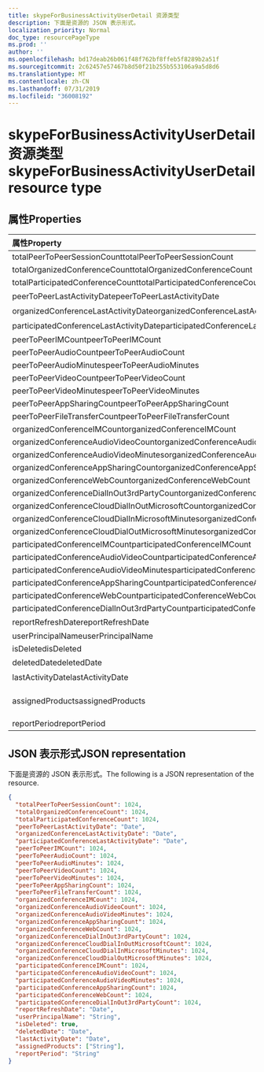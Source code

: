 ```yaml
---
title: skypeForBusinessActivityUserDetail 资源类型
description: 下面是资源的 JSON 表示形式。
localization_priority: Normal
doc_type: resourcePageType
ms.prod: ''
author: ''
ms.openlocfilehash: bd17deab26b061f48f762bf8ffeb5f8289b2a51f
ms.sourcegitcommit: 2c62457e57467b8d50f21b255b553106a9a5d8d6
ms.translationtype: MT
ms.contentlocale: zh-CN
ms.lasthandoff: 07/31/2019
ms.locfileid: "36008192"
---
```

# <a name="skypeforbusinessactivityuserdetail-resource-type"></a><span data-ttu-id="2d404-103">skypeForBusinessActivityUserDetail 资源类型</span><span class="sxs-lookup"><span data-stu-id="2d404-103">skypeForBusinessActivityUserDetail resource type</span></span>

## <a name="properties"></a><span data-ttu-id="2d404-104">属性</span><span class="sxs-lookup"><span data-stu-id="2d404-104">Properties</span></span>

| <span data-ttu-id="2d404-105">属性</span><span class="sxs-lookup"><span data-stu-id="2d404-105">Property</span></span>                                 | <span data-ttu-id="2d404-106">类型</span><span class="sxs-lookup"><span data-stu-id="2d404-106">Type</span></span>              |
| :--------------------------------------- | :---------------- |
| <span data-ttu-id="2d404-107">totalPeerToPeerSessionCount</span><span class="sxs-lookup"><span data-stu-id="2d404-107">totalPeerToPeerSessionCount</span></span>              | <span data-ttu-id="2d404-108">Int64</span><span class="sxs-lookup"><span data-stu-id="2d404-108">Int64</span></span>             |
| <span data-ttu-id="2d404-109">totalOrganizedConferenceCount</span><span class="sxs-lookup"><span data-stu-id="2d404-109">totalOrganizedConferenceCount</span></span>            | <span data-ttu-id="2d404-110">Int64</span><span class="sxs-lookup"><span data-stu-id="2d404-110">Int64</span></span>             |
| <span data-ttu-id="2d404-111">totalParticipatedConferenceCount</span><span class="sxs-lookup"><span data-stu-id="2d404-111">totalParticipatedConferenceCount</span></span>         | <span data-ttu-id="2d404-112">Int64</span><span class="sxs-lookup"><span data-stu-id="2d404-112">Int64</span></span>             |
| <span data-ttu-id="2d404-113">peerToPeerLastActivityDate</span><span class="sxs-lookup"><span data-stu-id="2d404-113">peerToPeerLastActivityDate</span></span>               | <span data-ttu-id="2d404-114">日期</span><span class="sxs-lookup"><span data-stu-id="2d404-114">Date</span></span>              |
| <span data-ttu-id="2d404-115">organizedConferenceLastActivityDate</span><span class="sxs-lookup"><span data-stu-id="2d404-115">organizedConferenceLastActivityDate</span></span>      | <span data-ttu-id="2d404-116">日期</span><span class="sxs-lookup"><span data-stu-id="2d404-116">Date</span></span>              |
| <span data-ttu-id="2d404-117">participatedConferenceLastActivityDate</span><span class="sxs-lookup"><span data-stu-id="2d404-117">participatedConferenceLastActivityDate</span></span>   | <span data-ttu-id="2d404-118">日期</span><span class="sxs-lookup"><span data-stu-id="2d404-118">Date</span></span>              |
| <span data-ttu-id="2d404-119">peerToPeerIMCount</span><span class="sxs-lookup"><span data-stu-id="2d404-119">peerToPeerIMCount</span></span>                        | <span data-ttu-id="2d404-120">Int64</span><span class="sxs-lookup"><span data-stu-id="2d404-120">Int64</span></span>             |
| <span data-ttu-id="2d404-121">peerToPeerAudioCount</span><span class="sxs-lookup"><span data-stu-id="2d404-121">peerToPeerAudioCount</span></span>                     | <span data-ttu-id="2d404-122">Int64</span><span class="sxs-lookup"><span data-stu-id="2d404-122">Int64</span></span>             |
| <span data-ttu-id="2d404-123">peerToPeerAudioMinutes</span><span class="sxs-lookup"><span data-stu-id="2d404-123">peerToPeerAudioMinutes</span></span>                   | <span data-ttu-id="2d404-124">Int64</span><span class="sxs-lookup"><span data-stu-id="2d404-124">Int64</span></span>             |
| <span data-ttu-id="2d404-125">peerToPeerVideoCount</span><span class="sxs-lookup"><span data-stu-id="2d404-125">peerToPeerVideoCount</span></span>                     | <span data-ttu-id="2d404-126">Int64</span><span class="sxs-lookup"><span data-stu-id="2d404-126">Int64</span></span>             |
| <span data-ttu-id="2d404-127">peerToPeerVideoMinutes</span><span class="sxs-lookup"><span data-stu-id="2d404-127">peerToPeerVideoMinutes</span></span>                   | <span data-ttu-id="2d404-128">Int64</span><span class="sxs-lookup"><span data-stu-id="2d404-128">Int64</span></span>             |
| <span data-ttu-id="2d404-129">peerToPeerAppSharingCount</span><span class="sxs-lookup"><span data-stu-id="2d404-129">peerToPeerAppSharingCount</span></span>                | <span data-ttu-id="2d404-130">Int64</span><span class="sxs-lookup"><span data-stu-id="2d404-130">Int64</span></span>             |
| <span data-ttu-id="2d404-131">peerToPeerFileTransferCount</span><span class="sxs-lookup"><span data-stu-id="2d404-131">peerToPeerFileTransferCount</span></span>              | <span data-ttu-id="2d404-132">Int64</span><span class="sxs-lookup"><span data-stu-id="2d404-132">Int64</span></span>             |
| <span data-ttu-id="2d404-133">organizedConferenceIMCount</span><span class="sxs-lookup"><span data-stu-id="2d404-133">organizedConferenceIMCount</span></span>               | <span data-ttu-id="2d404-134">Int64</span><span class="sxs-lookup"><span data-stu-id="2d404-134">Int64</span></span>             |
| <span data-ttu-id="2d404-135">organizedConferenceAudioVideoCount</span><span class="sxs-lookup"><span data-stu-id="2d404-135">organizedConferenceAudioVideoCount</span></span>       | <span data-ttu-id="2d404-136">Int64</span><span class="sxs-lookup"><span data-stu-id="2d404-136">Int64</span></span>             |
| <span data-ttu-id="2d404-137">organizedConferenceAudioVideoMinutes</span><span class="sxs-lookup"><span data-stu-id="2d404-137">organizedConferenceAudioVideoMinutes</span></span>     | <span data-ttu-id="2d404-138">Int64</span><span class="sxs-lookup"><span data-stu-id="2d404-138">Int64</span></span>             |
| <span data-ttu-id="2d404-139">organizedConferenceAppSharingCount</span><span class="sxs-lookup"><span data-stu-id="2d404-139">organizedConferenceAppSharingCount</span></span>       | <span data-ttu-id="2d404-140">Int64</span><span class="sxs-lookup"><span data-stu-id="2d404-140">Int64</span></span>             |
| <span data-ttu-id="2d404-141">organizedConferenceWebCount</span><span class="sxs-lookup"><span data-stu-id="2d404-141">organizedConferenceWebCount</span></span>              | <span data-ttu-id="2d404-142">Int64</span><span class="sxs-lookup"><span data-stu-id="2d404-142">Int64</span></span>             |
| <span data-ttu-id="2d404-143">organizedConferenceDialInOut3rdPartyCount</span><span class="sxs-lookup"><span data-stu-id="2d404-143">organizedConferenceDialInOut3rdPartyCount</span></span> | <span data-ttu-id="2d404-144">Int64</span><span class="sxs-lookup"><span data-stu-id="2d404-144">Int64</span></span>             |
| <span data-ttu-id="2d404-145">organizedConferenceCloudDialInOutMicrosoftCount</span><span class="sxs-lookup"><span data-stu-id="2d404-145">organizedConferenceCloudDialInOutMicrosoftCount</span></span> | <span data-ttu-id="2d404-146">Int64</span><span class="sxs-lookup"><span data-stu-id="2d404-146">Int64</span></span>             |
| <span data-ttu-id="2d404-147">organizedConferenceCloudDialInMicrosoftMinutes</span><span class="sxs-lookup"><span data-stu-id="2d404-147">organizedConferenceCloudDialInMicrosoftMinutes</span></span> | <span data-ttu-id="2d404-148">Int64</span><span class="sxs-lookup"><span data-stu-id="2d404-148">Int64</span></span>             |
| <span data-ttu-id="2d404-149">organizedConferenceCloudDialOutMicrosoftMinutes</span><span class="sxs-lookup"><span data-stu-id="2d404-149">organizedConferenceCloudDialOutMicrosoftMinutes</span></span> | <span data-ttu-id="2d404-150">Int64</span><span class="sxs-lookup"><span data-stu-id="2d404-150">Int64</span></span>             |
| <span data-ttu-id="2d404-151">participatedConferenceIMCount</span><span class="sxs-lookup"><span data-stu-id="2d404-151">participatedConferenceIMCount</span></span>           | <span data-ttu-id="2d404-152">Int64</span><span class="sxs-lookup"><span data-stu-id="2d404-152">Int64</span></span>             |
| <span data-ttu-id="2d404-153">participatedConferenceAudioVideoCount</span><span class="sxs-lookup"><span data-stu-id="2d404-153">participatedConferenceAudioVideoCount</span></span>   | <span data-ttu-id="2d404-154">Int64</span><span class="sxs-lookup"><span data-stu-id="2d404-154">Int64</span></span>             |
| <span data-ttu-id="2d404-155">participatedConferenceAudioVideoMinutes</span><span class="sxs-lookup"><span data-stu-id="2d404-155">participatedConferenceAudioVideoMinutes</span></span> | <span data-ttu-id="2d404-156">Int64</span><span class="sxs-lookup"><span data-stu-id="2d404-156">Int64</span></span>             |
| <span data-ttu-id="2d404-157">participatedConferenceAppSharingCount</span><span class="sxs-lookup"><span data-stu-id="2d404-157">participatedConferenceAppSharingCount</span></span>   | <span data-ttu-id="2d404-158">Int64</span><span class="sxs-lookup"><span data-stu-id="2d404-158">Int64</span></span>             |
| <span data-ttu-id="2d404-159">participatedConferenceWebCount</span><span class="sxs-lookup"><span data-stu-id="2d404-159">participatedConferenceWebCount</span></span>          | <span data-ttu-id="2d404-160">Int64</span><span class="sxs-lookup"><span data-stu-id="2d404-160">Int64</span></span>             |
| <span data-ttu-id="2d404-161">participatedConferenceDialInOut3rdPartyCount</span><span class="sxs-lookup"><span data-stu-id="2d404-161">participatedConferenceDialInOut3rdPartyCount</span></span> | <span data-ttu-id="2d404-162">Int64</span><span class="sxs-lookup"><span data-stu-id="2d404-162">Int64</span></span>             |
| <span data-ttu-id="2d404-163">reportRefreshDate</span><span class="sxs-lookup"><span data-stu-id="2d404-163">reportRefreshDate</span></span>                        | <span data-ttu-id="2d404-164">日期</span><span class="sxs-lookup"><span data-stu-id="2d404-164">Date</span></span>              |
| <span data-ttu-id="2d404-165">userPrincipalName</span><span class="sxs-lookup"><span data-stu-id="2d404-165">userPrincipalName</span></span>                        | <span data-ttu-id="2d404-166">String</span><span class="sxs-lookup"><span data-stu-id="2d404-166">String</span></span>            |
| <span data-ttu-id="2d404-167">isDeleted</span><span class="sxs-lookup"><span data-stu-id="2d404-167">isDeleted</span></span>                                | <span data-ttu-id="2d404-168">Boolean</span><span class="sxs-lookup"><span data-stu-id="2d404-168">Boolean</span></span>           |
| <span data-ttu-id="2d404-169">deletedDate</span><span class="sxs-lookup"><span data-stu-id="2d404-169">deletedDate</span></span>                              | <span data-ttu-id="2d404-170">日期</span><span class="sxs-lookup"><span data-stu-id="2d404-170">Date</span></span>              |
| <span data-ttu-id="2d404-171">lastActivityDate</span><span class="sxs-lookup"><span data-stu-id="2d404-171">lastActivityDate</span></span>                         | <span data-ttu-id="2d404-172">日期</span><span class="sxs-lookup"><span data-stu-id="2d404-172">Date</span></span>              |
| <span data-ttu-id="2d404-173">assignedProducts</span><span class="sxs-lookup"><span data-stu-id="2d404-173">assignedProducts</span></span>                         | <span data-ttu-id="2d404-174">String collection</span><span class="sxs-lookup"><span data-stu-id="2d404-174">String collection</span></span> |
| <span data-ttu-id="2d404-175">reportPeriod</span><span class="sxs-lookup"><span data-stu-id="2d404-175">reportPeriod</span></span>                             | <span data-ttu-id="2d404-176">String</span><span class="sxs-lookup"><span data-stu-id="2d404-176">String</span></span>            |

## <a name="json-representation"></a><span data-ttu-id="2d404-177">JSON 表示形式</span><span class="sxs-lookup"><span data-stu-id="2d404-177">JSON representation</span></span>

<span data-ttu-id="2d404-178">下面是资源的 JSON 表示形式。</span><span class="sxs-lookup"><span data-stu-id="2d404-178">The following is a JSON representation of the resource.</span></span>

<!-- {
  "blockType": "resource",
  "@odata.type": "microsoft.graph.skypeForBusinessActivityUserDetail"
} -->

```json
{
  "totalPeerToPeerSessionCount": 1024, 
  "totalOrganizedConferenceCount": 1024, 
  "totalParticipatedConferenceCount": 1024, 
  "peerToPeerLastActivityDate": "Date", 
  "organizedConferenceLastActivityDate": "Date", 
  "participatedConferenceLastActivityDate": "Date", 
  "peerToPeerIMCount": 1024, 
  "peerToPeerAudioCount": 1024, 
  "peerToPeerAudioMinutes": 1024, 
  "peerToPeerVideoCount": 1024, 
  "peerToPeerVideoMinutes": 1024, 
  "peerToPeerAppSharingCount": 1024, 
  "peerToPeerFileTransferCount": 1024, 
  "organizedConferenceIMCount": 1024, 
  "organizedConferenceAudioVideoCount": 1024, 
  "organizedConferenceAudioVideoMinutes": 1024, 
  "organizedConferenceAppSharingCount": 1024, 
  "organizedConferenceWebCount": 1024, 
  "organizedConferenceDialInOut3rdPartyCount": 1024, 
  "organizedConferenceCloudDialInOutMicrosoftCount": 1024, 
  "organizedConferenceCloudDialInMicrosoftMinutes": 1024, 
  "organizedConferenceCloudDialOutMicrosoftMinutes": 1024, 
  "participatedConferenceIMCount": 1024, 
  "participatedConferenceAudioVideoCount": 1024, 
  "participatedConferenceAudioVideoMinutes": 1024, 
  "participatedConferenceAppSharingCount": 1024, 
  "participatedConferenceWebCount": 1024, 
  "participatedConferenceDialInOut3rdPartyCount": 1024, 
  "reportRefreshDate": "Date", 
  "userPrincipalName": "String", 
  "isDeleted": true, 
  "deletedDate": "Date", 
  "lastActivityDate": "Date", 
  "assignedProducts": ["String"], 
  "reportPeriod": "String"
}
```
